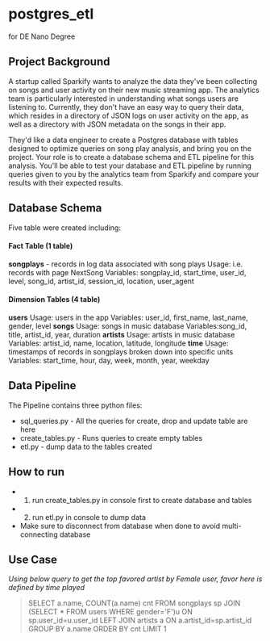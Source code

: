 # postgres_etl
for DE Nano Degree

## Project Background
A startup called Sparkify wants to analyze the data they've been collecting on songs and user activity on their new music streaming app. The analytics team is particularly interested in understanding what songs users are listening to. Currently, they don't have an easy way to query their data, which resides in a directory of JSON logs on user activity on the app, as well as a directory with JSON metadata on the songs in their app.

They'd like a data engineer to create a Postgres database with tables designed to optimize queries on song play analysis, and bring you on the project. Your role is to create a database schema and ETL pipeline for this analysis. You'll be able to test your database and ETL pipeline by running queries given to you by the analytics team from Sparkify and compare your results with their expected results.

## Database Schema

Five table were created including:

#### Fact Table (1 table)
**songplays** - records in log data associated with song plays 
Usage: i.e. records with page NextSong
Variables: songplay_id, start_time, user_id, level, song_id, artist_id, session_id, location, user_agent
#### Dimension Tables (4 table)
**users**
Usage: users in the app
Variables: user_id, first_name, last_name, gender, level
**songs**
Usage: songs in music database
Variables:song_id, title, artist_id, year, duration
**artists** 
Usage: artists in music database
Variables: artist_id, name, location, latitude, longitude
**time**
Usage: timestamps of records in songplays broken down into specific units
Variables: start_time, hour, day, week, month, year, weekday

## Data Pipeline

The Pipeline contains three python files:

- sql_queries.py - All the queries for create, drop and update table are here
- create_tables.py - Runs queries to create empty tables
- etl.py - dump data to the tables created

## How to run

- 1. run create_tables.py in console first to create database and tables
- 2. run etl.py in console to dump data
- Make sure to disconnect from database when done to avoid multi-connecting database

## Use Case

*Using below query to get the top favored artist by Female user, favor here is defined by time played*
>SELECT a.name, COUNT(a.name) cnt FROM songplays sp JOIN (SELECT * FROM users WHERE gender='F')u ON sp.user_id=u.user_id LEFT JOIN artists a ON a.artist_id=sp.artist_id GROUP BY a.name ORDER BY cnt LIMIT 1
